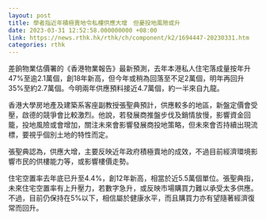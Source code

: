 ```yaml
---
layout: post
title: 學者指近年積極賣地令私樓供應大增　但憂投地風險或升
date: 2023-03-31 12:52:58.000000000 +08:00
link: https://news.rthk.hk/rthk/ch/component/k2/1694447-20230331.htm
categories: rthk
---
```


差餉物業估價署的《香港物業報告》最新預測，去年本港私人住宅落成量按年升47%至逾2.1萬個，創18年新高，但今年或稍為回落至不足2萬個，明年再回升35%至約2.7萬個。今明兩年供應預料接近4.7萬個，約一半來自九龍。

香港大學房地產及建築系客座副教授張聖典預計，供應較多的地區，新盤定價會受壓，啟德的競爭會比較激烈。他說，若發展商推盤步伐及銷情放慢，影響資金回籠，投地風險或會增加，關注未來會影響發展商投地策略，但未來會否持續出現流標，要視乎個別土地的特性而定。

張聖典認為，供應大增，主要反映近年政府積極賣地的成效，不過目前經濟環境影響市民的供樓能力等，或影響樓價走勢。

住宅空置率去年底已升至4.4%，創12年新高，相當於近5.5萬個單位。張聖典指，未來住宅空置率有上升壓力，若數字急升，或反映市場購買力難以承受太多供應。不過，目前仍保持在5%以下，相信屬於健康水平，而且購買力亦有望隨著經濟復常而回升。

